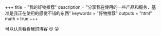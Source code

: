 +++
title = "我的好物推荐"
description = "分享我在使用的一些产品和服务，基准是我正在使用的感觉不错的东西"
keywords = "好物推荐"
outputs = "html"
math = true
+++

可以认真看看我的博客 :smirk: :stuck_out_tongue_winking_eye: